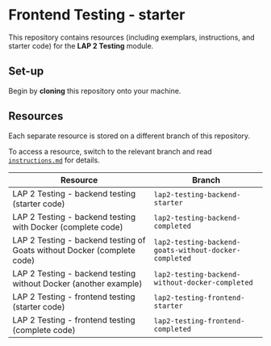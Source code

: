 # Frontend Testing - starter

This repository contains resources (including exemplars, instructions, and starter code) for the **LAP 2 Testing** module.

## Set-up

Begin by **cloning** this repository onto your machine.

## Resources

Each separate resource is stored on a different branch of this repository.

To access a resource, switch to the relevant branch and read [`instructions.md`](./instructions.md) for details.

| Resource | Branch |
| --- | --- |
| LAP 2 Testing - backend testing (starter code) | `lap2-testing-backend-starter` |
| LAP 2 Testing - backend testing with Docker (complete code) | `lap2-testing-backend-completed` |
| LAP 2 Testing - backend testing of Goats without Docker (complete code) | `lap2-testing-backend-goats-without-docker-completed` |
| LAP 2 Testing - backend testing without Docker (another example) | `lap2-testing-backend-without-docker-completed` |
| LAP 2 Testing - frontend testing (starter code) | `lap2-testing-frontend-starter` |
| LAP 2 Testing - frontend testing (complete code) | `lap2-testing-frontend-completed` |
